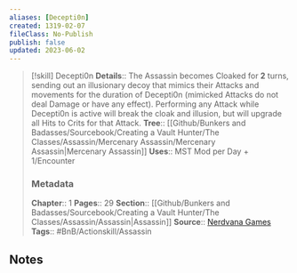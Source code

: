 ```yaml
---
aliases: [Decepti0n]
created: 1319-02-07
fileClass: No-Publish
publish: false
updated: 2023-06-02
---
```


> [!skill] Decepti0n
> **Details**:: The Assassin becomes Cloaked for **2** turns, sending out an illusionary decoy that mimics their Attacks and movements for the duration of Decepti0n (mimicked Attacks do not deal Damage or have any effect). Performing any Attack while Decepti0n is active will break the cloak and illusion, but will upgrade all Hits to Crits for that Attack.
> **Tree**:: [[Github/Bunkers and Badasses/Sourcebook/Creating a Vault Hunter/The Classes/Assassin/Mercenary Assassin/Mercenary Assassin|Mercenary Assassin]]
> **Uses**::  MST Mod per Day + 1/Encounter
> ### Metadata
> **Chapter**:: 1
> **Pages**:: 29
> **Section**:: [[Github/Bunkers and Badasses/Sourcebook/Creating a Vault Hunter/The Classes/Assassin/Assassin|Assassin]]
> **Source**:: [Nerdvana Games](https://nerdvanagames.com)
> **Tags**:: #BnB/Actionskill/Assassin


## Notes

